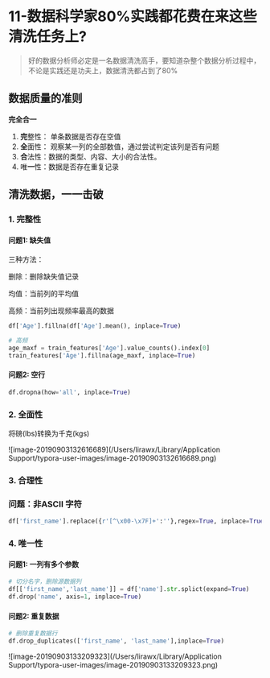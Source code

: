 # 11-数据科学家80%实践都花费在来这些清洗任务上?



> 好的数据分析师必定是一名数据清洗高手，要知道杂整个数据分析过程中，不论是实践还是功夫上，数据清洗都占到了80%

## 数据质量的准则

**完全合一**

1. **完**整性： 单条数据是否存在空值
2. **全**面性： 观察某一列的全部数值，通过尝试判定该列是否有问题
3. **合**法性：数据的类型、内容、大小的合法性。
4. 唯**一**性：数据是否存在重复记录

## 清洗数据，一一击破

### 1. 完整性

 #### 问题1: 缺失值

三种方法：

删除：删除缺失值记录

均值：当前列的平均值

高频：当前列出现频率最高的数据



```python
df['Age'].fillna(df['Age'].mean(), inplace=True)

# 高频
age_maxf = train_features['Age'].value_counts().index[0]
train_features['Age'].fillna(age_maxf, inplace=True)

```



#### 问题2: 空行

```python
df.dropna(how='all', inplace=True)
```



### 2. 全面性

将磅(lbs)转换为千克(kgs)

![image-20190903132616689](/Users/lirawx/Library/Application Support/typora-user-images/image-20190903132616689.png)

### 3. 合理性

### 问题：非ASCII 字符

```python
df['first_name'].replace({r'[^\x00-\x7F]+':''},regex=True, inplace=True)

```

### 4. 唯一性

#### 问题1: 一列有多个参数

```python
# 切分名字，删除源数据列
df[['first_name','last_name']] = df['name'].str.splict(expand=True)
df.drop('name', axis=1, inplace=True)
```



#### 问题2: 重复数据

```python
# 删除重复数据行
df.drop_duplicates(['first_name', 'last_name'],inplace=True)

```



![image-20190903133209323](/Users/lirawx/Library/Application Support/typora-user-images/image-20190903133209323.png)

